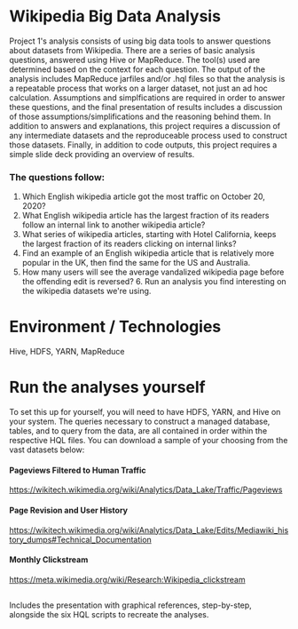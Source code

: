 
# Wikipedia Big Data Analysis

Project 1's analysis consists of using big data tools to answer questions about datasets from Wikipedia. There are a series of basic analysis questions, answered using Hive or MapReduce. The tool(s) used are determined based on the context for each question. The output of the analysis includes MapReduce jarfiles and/or .hql files so that the analysis is a repeatable process that works on a larger dataset, not just an ad hoc calculation. Assumptions and simplfications are required in order to answer these questions, and the final presentation of results includes a discussion of those assumptions/simplifications and the reasoning behind them. In addition to answers and explanations, this project requires a discussion of any intermediate datasets and the reproduceable process used to construct those datasets. Finally, in addition to code outputs, this project requires a simple slide deck providing an overview of results. 

### The questions follow: 
1. Which English wikipedia article got the most traffic on October 20, 2020? 
2. What English wikipedia article has the largest fraction of its readers follow an internal link to another wikipedia article? 
3. What series of wikipedia articles, starting with Hotel California, keeps the largest fraction of its readers clicking on internal links? 
4. Find an example of an English wikipedia article that is relatively more popular in the UK, then find the same for the US and Australia. 
5. How many users will see the average vandalized wikipedia page before the offending edit is reversed? 6. Run an analysis you find interesting on the wikipedia datasets we're using.

# Environment / Technologies 
 Hive, HDFS, YARN, MapReduce

# Run the analyses yourself
To set this up for yourself, you will need to have HDFS, YARN, and Hive on your system. The queries necessary to construct a managed database, tables, and to query from the data, are all contained in order within the respective HQL files. You can download a sample of your choosing from the vast datasets below:


#### Pageviews Filtered to Human Traffic
https://wikitech.wikimedia.org/wiki/Analytics/Data_Lake/Traffic/Pageviews
#### Page Revision and User History
https://wikitech.wikimedia.org/wiki/Analytics/Data_Lake/Edits/Mediawiki_history_dumps#Technical_Documentation
#### Monthly Clickstream
https://meta.wikimedia.org/wiki/Research:Wikipedia_clickstream

##

Includes the presentation with graphical references, step-by-step, alongside the six HQL scripts to recreate the analyses.
